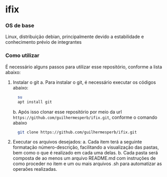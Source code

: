 # ifix


### OS de base
Linux, distribuição debian, principalmente devido a estabilidade e conhecimento prévio de integrantes


### Como utilizar
É necessário alguns passos para utilizar esse repositório, conforme a lista abaixo:
1. Instalar o git
   a. Para instalar o git, é necessário executar os códigos abaixo:
   ```bash
     su
     apt install git
   ```
   b. Após isso clonar esse repositório por meio da url `https://github.com/guilhermesperb/ifix.git`, conforme o comando abaixo
   ```bash
     git clone https://github.com/guilhermesperb/ifix.git
   ```
   
3. Executar os arquivos desejados:
  a. Cada item terá a seguinte formatação número-descrição, facilitando a visualização das pastas, bem como o que é realizado em cada uma delas.
  b. Cada pasta será composta de ao menos um arquivo README.md com instruções de como proceder no item e um ou mais arquivos .sh para automatizar as operaões realizadas.
